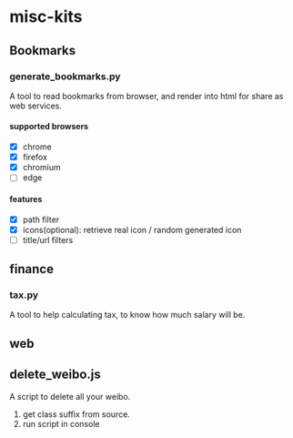 # misc-kits

## Bookmarks

### generate_bookmarks.py

A tool to read bookmarks from browser, and render into html for share as web services.

#### supported browsers

- [x] chrome
- [x] firefox
- [x] chromium
- [ ] edge

#### features

- [x] path filter
- [x] icons(optional): retrieve real icon / random generated icon 
- [ ] title/url filters 

## finance

### tax.py

A tool to help calculating tax, to know how much salary will be.

## web

## delete_weibo.js

A script to delete all your weibo.

1. get class suffix from source.
2. run script in console
